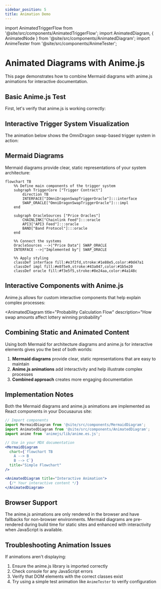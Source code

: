 ```yaml
---
sidebar_position: 5
title: Animation Demo
---
```


import AnimatedTriggerFlow from '@site/src/components/AnimatedTriggerFlow';
import AnimatedDiagram, { AnimatedNode } from '@site/src/components/AnimatedDiagram';
import AnimeTester from '@site/src/components/AnimeTester';

# Animated Diagrams with Anime.js

This page demonstrates how to combine Mermaid diagrams with anime.js animations for interactive documentation.

## Basic Anime.js Test

First, let's verify that anime.js is working correctly:

<AnimeTester />

## Interactive Trigger System Visualization

The animation below shows the OmniDragon swap-based trigger system in action:

<AnimatedTriggerFlow />

## Mermaid Diagrams

Mermaid diagrams provide clear, static representations of your system architecture:

```mermaid
flowchart TB
    %% Define main components of the trigger system
    subgraph TriggerCore ["Trigger Contract"]
        direction TB
        INTERFACE["IOmniDragonSwapTriggerOracle"]:::interface
        SWAP_ORACLE["OmniDragonSwapTriggerOracle"]:::impl
    end
    
    subgraph OracleSources ["Price Oracles"]
        CHAINLINK["Chainlink Feed"]:::oracle
        API3["API3 Feed"]:::oracle
        BAND["Band Protocol"]:::oracle
    end
    
    %% Connect the systems
    OracleSources -->|"Price Data"| SWAP_ORACLE
    INTERFACE -->|"Implemented by"| SWAP_ORACLE
    
    %% Apply styling
    classDef interface fill:#e3f2fd,stroke:#1e88e5,color:#0d47a1
    classDef impl fill:#e8f5e9,stroke:#43a047,color:#1b5e20
    classDef oracle fill:#f3e5f5,stroke:#8e24aa,color:#4a148c
```

## Interactive Components with Anime.js

Anime.js allows for custom interactive components that help explain complex processes:

<AnimatedDiagram 
  title="Probability Calculation Flow" 
  description="How swap amounts affect lottery winning probability"
>
  <div style={{display: 'flex', justifyContent: 'space-around', alignItems: 'center', flexWrap: 'wrap', gap: '20px', padding: '20px'}}>
    <AnimatedNode 
      label="Swap Amount" 
      highlight 
      id="swap-amount"
    />
    <AnimatedNode 
      label="Base Probability"
      id="base-prob"
    />
    <AnimatedNode 
      label="Market Conditions" 
      pulse
      id="market"
    />
    <AnimatedNode 
      label="Final Probability" 
      highlight
      id="final-prob" 
    />
  </div>
</AnimatedDiagram>

## Combining Static and Animated Content

Using both Mermaid for architecture diagrams and anime.js for interactive elements gives you the best of both worlds:

1. **Mermaid diagrams** provide clear, static representations that are easy to maintain
2. **Anime.js animations** add interactivity and help illustrate complex processes
3. **Combined approach** creates more engaging documentation

## Implementation Notes

Both the Mermaid diagrams and anime.js animations are implemented as React components in your Docusaurus site:

```jsx
// Import components
import MermaidDiagram from '@site/src/components/MermaidDiagram';
import AnimatedDiagram from '@site/src/components/AnimatedDiagram';
import anime from 'animejs/lib/anime.es.js';

// Use in your MDX documentation
<MermaidDiagram 
  chart={`flowchart TB
    A --> B
    B --> C`} 
  title="Simple Flowchart" 
/>

<AnimatedDiagram title="Interactive Animation">
  {/* Your interactive content */}
</AnimatedDiagram>
```

## Browser Support

The anime.js animations are only rendered in the browser and have fallbacks for non-browser environments. Mermaid diagrams are pre-rendered during build time for static sites and enhanced with interactivity when JavaScript is available.

## Troubleshooting Animation Issues

If animations aren't displaying:

1. Ensure the anime.js library is imported correctly
2. Check console for any JavaScript errors
3. Verify that DOM elements with the correct classes exist
4. Try using a simple test animation like `AnimeTester` to verify configuration 